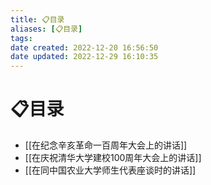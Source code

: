 ```yaml
---
title: 📋目录
aliases: [📋目录]
tags: 
date created: 2022-12-20 16:56:50
date updated: 2022-12-29 16:10:35
---
```


# 📋目录

- [[在纪念辛亥革命一百周年大会上的讲话]]
- [[在庆祝清华大学建校100周年大会上的讲话]]
- [[在同中国农业大学师生代表座谈时的讲话]]

